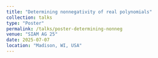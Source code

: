 ```yaml
---
title: "Determining nonnegativity of real polynomials"
collection: talks
type: "Poster"
permalink: /talks/poster-determining-nonneg
venue: "SIAM AG 25"
date: 2025-07-07
location: "Madison, WI, USA"
---
```


